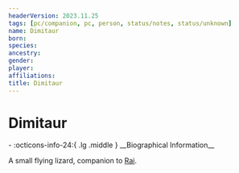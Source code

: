 ```yaml
---
headerVersion: 2023.11.25
tags: [pc/companion, pc, person, status/notes, status/unknown]
name: Dimitaur
born:
species:
ancestry:
gender:
player:
affiliations:
title: Dimitaur
---
```

# Dimitaur
<div class="grid cards ext-narrow-margin ext-one-column" markdown>
- :octicons-info-24:{ .lg .middle } __Biographical Information__

</div>


A small flying lizard, companion to [Rai](<../rai.md>).





